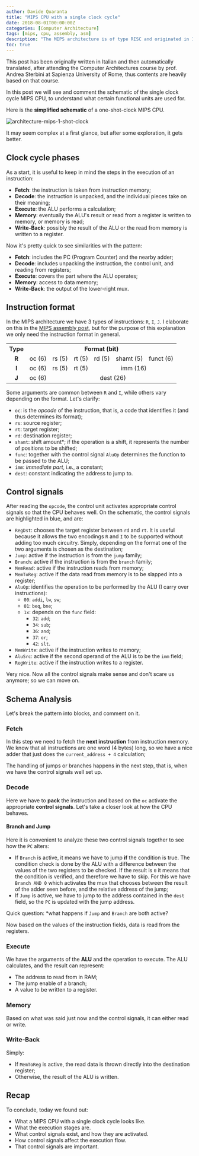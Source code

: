 ```yaml
---
author: Davide Quaranta
title: "MIPS CPU with a single clock cycle"
date: 2018-08-01T00:00:00Z
categories: [Computer Architecture]
tags: [mips, cpu, assembly, asm]
description: "The MIPS architecture is of type RISC and originated in 1981 from a research project by Prof. Hennessy at Stanford. This architecture is characterized by instructions of the same length, and is geared toward simplifying pipeline implementation."
toc: true
---
```


This post has been originally written in Italian and then automatically translated, after attending the Computer Architectures course by prof. Andrea Sterbini at Sapienza University of Rome, thus contents are heavily based on that course.

In this post we will see and comment the schematic of the single clock cycle MIPS CPU, to understand what certain functional units are used for.

Here is the **simplified schematic** of a one-shot-clock MIPS CPU.

![architecture-mips-1-shot-clock](/images/post/mips/1-clock-cycle-mips-cpu-scheme.png)

It may seem complex at a first glance, but after some exploration, it gets better.

## Clock cycle phases

As a start, it is useful to keep in mind the steps in the execution of an instruction:

- **Fetch**: the instruction is taken from instruction memory;
- **Decode**: the instruction is unpacked, and the individual pieces take on their meaning;
- **Execute**: the ALU performs a calculation;
- **Memory**: eventually the ALU's result or read from a register is written to memory, or memory is read;
- **Write-Back**: possibly the result of the ALU or the read from memory is written to a register.

Now it's pretty quick to see similarities with the pattern:

- **Fetch**: includes the PC (Program Counter) and the nearby adder;
- **Decode**: includes unpacking the instruction, the control unit, and reading from registers;
- **Execute**: covers the part where the ALU operates;
- **Memory**: access to data memory;
- **Write-Back**: the output of the lower-right mux.

## Instruction format

In the MIPS architecture we have 3 types of instructions: `R`, `I`, `J`. I elaborate on this in the [MIPS assembly post](../basics/), but for the purpose of this explanation we only need the instruction format in general.

<table>
<tbody>
    <tr>
        <th>Type</th>
        <th colspan="6">Format (bit)</th></tr>
    <tr align="center">
        <td><b>R</b></td>
        <td>oc (6)</td>
        <td>rs (5)</td>
        <td>rt (5)</td>
        <td>rd (5)</td>
        <td>shamt (5)</td>
        <td>funct (6)
        </td>
    </tr>
    <tr align="center">
        <td><b>I</b></td>
        <td>oc (6)</td>
        <td>rs (5)</td>
        <td>rt (5)</td>
        <td colspan="3">imm (16)
        </td>
    </tr>
    <tr align="center">
        <td><b>J</b></td>
        <td>oc (6)</td>
        <td colspan="5">dest (26)
        </td>
    </tr>
</tbody>
</table>

Some arguments are common between `R` and `I`, while others vary depending on the format. Let's clarify:

- `oc`: is the *opcode* of the instruction, that is, a code that identifies it (and thus determines its format);
- `rs`: source register;
- `rt`: target register;
- `rd`: destination register;
- `shamt`: shift amount*; if the operation is a shift, it represents the number of positions to be shifted;
- `func`: together with the control signal `AluOp` determines the function to be passed to the ALU;
- `imm`: *immediate part*, i.e., a constant;
- `dest`: constant indicating the address to jump to.

## Control signals

After reading the `opcode`, the control unit activates appropriate control signals so that the CPU behaves well. On the schematic, the control signals are highlighted in blue, and are:

- `RegDst`: chooses the target register between `rd` and `rt`. It is useful because it allows the two encodings `R` and `I` to be supported without adding too much circuitry. Simply, depending on the format one of the two arguments is chosen as the destination;
- `Jump`: active if the instruction is from the `jump` family;
- `Branch`: active if the instruction is from the `branch` family;
- `MemRead`: active if the instruction reads from memory;
- `MemToReg`: active if the data read from memory is to be slapped into a register;
- `AluOp`: identifies the operation to be performed by the ALU (I carry over instructions):
  - `00`: `addi`, `lw`, `sw`;
  - `01`: `beq`, `bne`;
  - `1x`: depends on the `func` field:
    - `32`: `add`;
    - `34`: `sub`;
    - `36`: `and`;
    - `37`: `or`;
    - `42`: `slt`.
- `MemWrite`: active if the instruction writes to memory;
- `AluSrc`: active if the second operand of the ALU is to be the `imm` field;
- `RegWrite`: active if the instruction writes to a register.

Very nice. Now all the control signals make sense and don't scare us anymore; so we can move on.

## Schema Analysis

Let's break the pattern into blocks, and comment on it.

### Fetch

In this step we need to fetch the **next instruction** from instruction memory. We know that all instructions are one word (4 bytes) long, so we have a nice adder that just does the `current_address + 4` calculation;

The handling of jumps or branches happens in the next step, that is, when we have the control signals well set up.

### Decode

Here we have to **pack** the instruction and based on the `oc` activate the appropriate **control signals**. Let's take a closer look at how the CPU behaves.

#### Branch and Jump

Here it is convenient to analyze these two control signals together to see how the `PC` alters:

- If `Branch` is active, it means we have to jump **if** the condition is true. The condition check is done by the ALU with a difference between the values of the two registers to be checked. If the result is `0` it means that the condition is verified, and therefore we have to skip. For this we have `Branch AND 0` which activates the mux that chooses between the result of the adder seen before, and the relative address of the jump;
- If `Jump` is active, we have to jump to the address contained in the `dest` field, so the `PC` is updated with the jump address.

Quick question: *what happens if `Jump` and `Branch` are both active?

Now based on the values of the instruction fields, data is read from the registers.

### Execute

We have the arguments of the **ALU** and the operation to execute. The ALU calculates, and the result can represent:

- The address to read from in RAM;
- The jump enable of a branch;
- A value to be written to a register.

### Memory

Based on what was said just now and the control signals, it can either read or write. 

### Write-Back

Simply:

- If `MemToReg` is active, the read data is thrown directly into the destination register;
- Otherwise, the result of the ALU is written.

## Recap

To conclude, today we found out:

- What a MIPS CPU with a single clock cycle looks like.
- What the execution stages are.
- What control signals exist, and how they are activated.
- How control signals affect the execution flow.
- That control signals are important.
